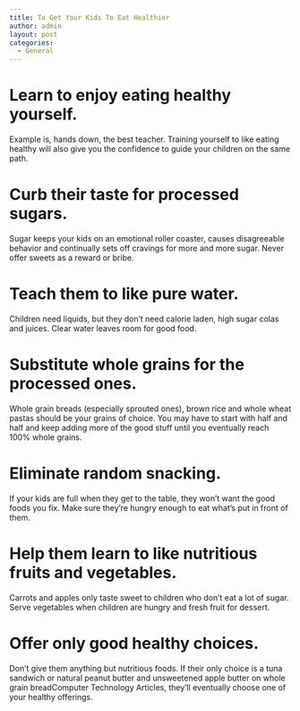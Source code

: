 ```yaml
---
title: To Get Your Kids To Eat Healthier
author: admin
layout: post
categories:
  - General
---
```

# Learn to enjoy eating healthy yourself.

Example is, hands down, the best teacher. Training yourself to like eating healthy will also give you the confidence to guide your children on the same path.

# Curb their taste for processed sugars.

Sugar keeps your kids on an emotional roller coaster, causes disagreeable behavior and continually sets off cravings for more and more sugar. Never offer sweets as a reward or bribe.

# Teach them to like pure water.

Children need liquids, but they don’t need calorie laden, high sugar colas and juices. Clear water leaves room for good food.

# Substitute whole grains for the processed ones. 

Whole grain breads (especially sprouted ones), brown rice and whole wheat pastas should be your grains of choice. You may have to start with half and half and keep adding more of the good stuff until you eventually reach 100% whole grains.

# Eliminate random snacking.

If your kids are full when they get to the table, they won’t want the good foods you fix. Make sure they’re hungry enough to eat what’s put in front of them.

# Help them learn to like nutritious fruits and vegetables.

Carrots and apples only taste sweet to children who don’t eat a lot of sugar. Serve vegetables when children are hungry and fresh fruit for dessert.

# Offer only good healthy choices.

Don’t give them anything but nutritious foods. If their only choice is a tuna sandwich or natural peanut butter and unsweetened apple butter on whole grain breadComputer Technology Articles, they’ll eventually choose one of your healthy offerings.
